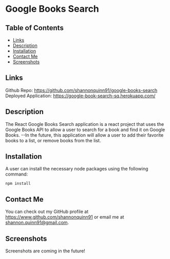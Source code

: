 # Google Books Search
  ## Table of Contents
 
  - [Links](#links)
  - [Description](#description)
  - [Installation](#installation)
  - [Contact Me](#contact-me)
  - [Screenshots](#screenshots)

  ## Links
  Github Repo: https://github.com/shannonquinn91/google-books-search    
  Deployed Application: https://google-book-search-sq.herokuapp.com/

  ## Description
  The React Google Books Search application is a react project that uses the Google Books API to allow a user to search for a book and find it on Google Books. 
  --In the future, this application will allow a user to add their favorite books to a list, or remove books from the list.     
  

  ## Installation
  A user can install the necessary node packages using the following command:
  ```
  npm install
  ```
  ## Contact Me
  You can check out my GitHub profile at https://www.github.com/shannonquinn91 or email me at shannon.quinn91@gmail.com.
  ## Screenshots
  Screenshots are coming in the future!